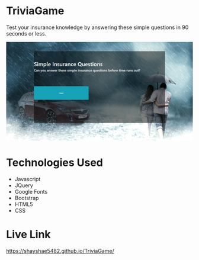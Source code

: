 # TriviaGame

Test your insurance knowledge by answering these simple questions in 90 seconds or less. 

![image](https://github.com/shayshae5482/Responsive-Portfolio/blob/master/assets/images/insurancetrivasnap.png)

# Technologies Used
* Javascript
* JQuery
* Google Fonts
* Bootstrap
* HTML5
* CSS

# Live Link
https://shayshae5482.github.io/TriviaGame/
